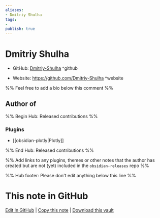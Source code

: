 ```yaml
---
aliases:
- Dmitriy Shulha
tags:
- 
publish: true
---
```


# Dmitriy Shulha

- GitHub: [Dmitriy-Shulha](https://github.com/Dmitriy-Shulha/) ^github
<!-- - Discord: `@` ^discord-->
- Website: <https://github.com/Dmitriy-Shulha> ^website
<!-- - [[Publish sites|Publish site]]: ^publish-->

%% Feel free to add a bio below this comment %%


## Author of

%% Begin Hub: Released contributions %%
### Plugins
- [[obsidian-plotly|Plotly]]

%% End Hub: Released contributions %%

%% Add links to any plugins, themes or other notes that the author has created but are not (yet) included in the `obsidian-releases` repo %%

<!--
### Unlisted plugins
-->

<!--
### Others

- 
-->

<!--
## Sponsor this author

- [[GitHub sponsors]]: [Sponsor @Dmitriy-Shulha on GitHub Sponsors](https://github.com/sponsors/Dmitriy-Shulha) ^github-sponsor
- [[Buy me a coffee]]: ^buy-me-a-coffee
- [[PayPal]]: ^paypal
- [[Patreon]]: ^patreon

-->

<!--
## Follow this author

- [[YouTube Channels|On YouTube]]: ^youtube
- Twitter: ^twitter
- ...
-->

%% Hub footer: Please don't edit anything below this line %%

# This note in GitHub

<span class="git-footer">[Edit In GitHub](https://github.dev/obsidian-community/obsidian-hub/blob/main/01%20-%20Community/People/Dmitriy-Shulha.md "git-hub-edit-note") | [Copy this note](https://raw.githubusercontent.com/obsidian-community/obsidian-hub/main/01%20-%20Community/People/Dmitriy-Shulha.md "git-hub-copy-note") | [Download this vault](https://github.com/obsidian-community/obsidian-hub/archive/refs/heads/main.zip "git-hub-download-vault") </span>
